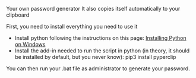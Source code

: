 Your own password generator
It also copies itself automatically to your clipboard

First, you need to install everything you need to use it
- Install python following the instructions on this page: [Installing Python on Windows](https://www.python.org/downloads/windows/)
- Install the add-in needed to run the script in python (in theory, it should be installed by default, but you never know): pip3 install pyperclip

You can then run your .bat file as administrator to generate your password.